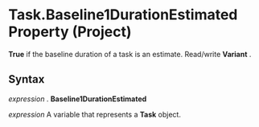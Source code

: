 
# Task.Baseline1DurationEstimated Property (Project)

 **True** if the baseline duration of a task is an estimate. Read/write **Variant** .


## Syntax

 _expression_ . **Baseline1DurationEstimated**

 _expression_ A variable that represents a **Task** object.

